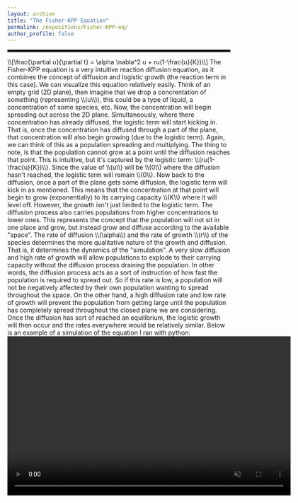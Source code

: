 ```yaml
---
layout: archive
title: "The Fisher-KPP Equation"
permalink: /expositions/Fisher-KPP-eq/
author_profile: false
---
```

<hr style="border: 2px solid black;">
\\[\frac{\partial u}{\partial t} = \alpha \nabla^2 u + ru(1-\frac{u}{K})\\]
The Fisher-KPP equation is a very intuitive reaction diffusion equation, as it combines the concept of diffusion and logistic growth (the reaction term in this case). We can visualize this equation relatively easily. Think of an empty grid (2D plane), then imagine that we drop a concrentation of something (representing \\(u\\)), this could be a type of liquid, a concentration of some species, etc. Now, the concentration will begin spreading out across the 2D plane. Simultaneously, where there concentration has already diffused, the logistic term will start kicking in. That is, once the concentration has diffused through a part of the plane, that concentration will also begin growing (due to the logistic term). Again, we can think of this as a population spreading and multiplying. The thing to note, is that the population cannot grow at a point until the diffusion reaches that point. This is intuitive, but it's captured by the logistic term: \\(ru(1-\frac{u}{K})\\). Since the value of \\(u\\) will be \\(0\\) where the diffusion hasn't reached, the logistic term will remain \\(0\\). Now back to the diffusion, once a part of the plane gets some diffusion, the logistic term will kick in as mentioned. This means that the concentration at that point will begin to grow (exponentially) to its carrying capacity \\(K\\) where it will level off. However, the growth isn't just limited to the logistic term. The diffusion process also carries populations from higher concentrations to lower ones. This represents the concept that the population will not sit in one place and grow, but instead grow and diffuse according to the available "space". The rate of diffusion \\(\alpha\\) and the rate of growth \\(r\\) of the species determines the more qualitative nature of the growth and diffusion. That is, it determines the dynamics of the "simulation". A very slow diffusion and high rate of growth will allow populations to explode to their carrying capacity without the diffusion process draining the population. In other words, the diffusion process acts as a sort of instruction of how fast the population is required to spread out. So if this rate is low, a population will not be negatively affected by their own population wanting to spread throughout the space. On the other hand, a high diffusion rate and low rate of growth will prevent the population from getting large until the population has completely spread throughout the closed plane we are considering. Once the diffusion has sort of reached an equilibrium, the logistic growth will then occur and the rates everywhere would be relatively similar. Below is an example of a simulation of the equation I ran with python:


<video width="640" height="360" controls loop autoplay muted>
  <source src="fisher_kpp_2d.mp4" type="video/mp4">
</video>
